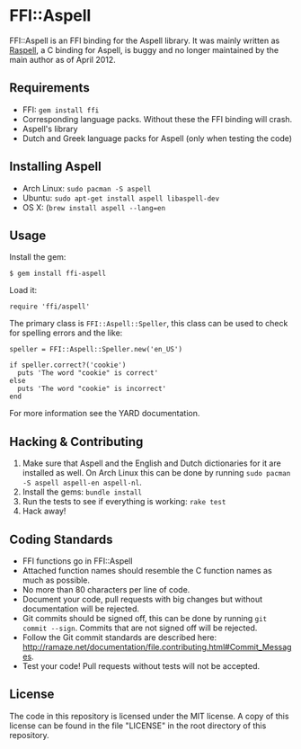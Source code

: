 # FFI::Aspell

FFI::Aspell is an FFI binding for the Aspell library. It was mainly written as
[Raspell][raspell], a C binding for Aspell, is buggy and no longer maintained by
the main author as of April 2012.

## Requirements

* FFI: `gem install ffi`
* Corresponding language packs. Without these the FFI binding will crash.
* Aspell's library
* Dutch and Greek language packs for Aspell (only when testing the code)

## Installing Aspell

* Arch Linux: `sudo pacman -S aspell`
* Ubuntu: `sudo apt-get install aspell libaspell-dev`
* OS X: (`brew install aspell --lang=en`

## Usage

Install the gem:

    $ gem install ffi-aspell

Load it:

    require 'ffi/aspell'

The primary class is `FFI::Aspell::Speller`, this class can be used to check for
spelling errors and the like:

    speller = FFI::Aspell::Speller.new('en_US')

    if speller.correct?('cookie')
      puts 'The word "cookie" is correct'
    else
      puts 'The word "cookie" is incorrect'
    end

For more information see the YARD documentation.

## Hacking & Contributing

1. Make sure that Aspell and the English and Dutch dictionaries for it are
   installed as well. On Arch Linux this can be done by running `sudo pacman -S
   aspell aspell-en aspell-nl`.
2. Install the gems: `bundle install`
3. Run the tests to see if everything is working: `rake test`
4. Hack away!

## Coding Standards

* FFI functions go in FFI::Aspell
* Attached function names should resemble the C function names as much as
  possible.
* No more than 80 characters per line of code.
* Document your code, pull requests with big changes but without documentation
  will be rejected.
* Git commits should be signed off, this can be done by running `git commit
  --sign`. Commits that are not signed off will be rejected.
* Follow the Git commit standards are described here:
  <http://ramaze.net/documentation/file.contributing.html#Commit_Messages>.
* Test your code! Pull requests without tests will not be accepted.

## License

The code in this repository is licensed under the MIT license. A copy of this
license can be found in the file "LICENSE" in the root directory of this
repository.

[raspell]: https://github.com/evan/raspell
